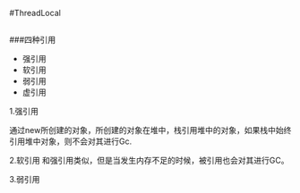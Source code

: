 #ThreadLocal
##
###四种引用
- 强引用
- 软引用
- 弱引用
- 虚引用

1.强引用

通过new所创建的对象，所创建的对象在堆中，栈引用堆中的对象，如果栈中始终引用堆中对象，则不会对其进行Gc.

2.软引用
和强引用类似，但是当发生内存不足的时候，被引用也会对其进行GC。

3.弱引用
